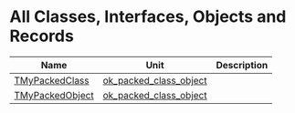 # All Classes, Interfaces, Objects and Records


| Name | Unit | Description |
|---|---|---|
| [TMyPackedClass](ok_packed_class_object.TMyPackedClass.md) | [ok_packed_class_object](ok_packed_class_object.md) |   |
| [TMyPackedObject](ok_packed_class_object.TMyPackedObject.md) | [ok_packed_class_object](ok_packed_class_object.md) |   |
